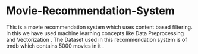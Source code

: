 # Movie-Recommendation-System
This is a movie recommendation system which uses content based filtering. In this we have used machine learning concepts like Data Preprocessing and Vectorization . The Dataset used in this recommendation system is of tmdb which contains 5000 movies in it .
